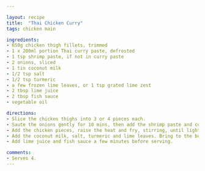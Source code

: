 ```yaml
---

layout: recipe
title:  "Thai Chicken Curry"
tags: chicken main

ingredients:
- 650g chicken thigh fillets, trimmed
- 1 x 200ml portion Thai curry paste, defrosted
- 1 tsp shrimp paste, if not in curry paste
- 2 onions, sliced
- 1 tin coconut milk
- 1/2 tsp salt
- 1/2 tsp turmeric
- a few frozen lime leaves, or 1 tsp grated lime zest
- 2 tbsp lime juice
- 2 tbsp fish sauce
- vegetable oil

directions:
- Slice the chicken thighs into 3 or 4 pieces each.
- Saute the onions gently for 10 mins, then add the shrimp paste and curry paste and fry gently for 5-10 mins.
- Add the chicken pieces, raise the heat and fry, stirring, until lightly browned.
- Add the coconut milk, salt, turmeric and lime leaves. Bring to the boil and simmer, uncovered, for 40-50 mins, until chicken is tender.
- Add lime juice and fish sauce a few minutes before serving.

comments: 
- Serves 4.
---
```

